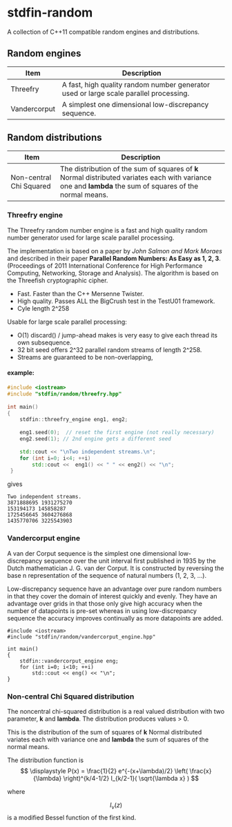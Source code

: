 # stdfin-random
A collection of C++11 compatible random engines and distributions.



## Random engines

Item  | Description
------------- | -------------
Threefry   | A fast, high quality random number generator used or large scale parallel processing.
Vandercorput  | A simplest one dimensional low-discrepancy sequence.

## Random distributions

Item  | Description
------------- | -------------
Non-central Chi Squared | The distribution of the sum of squares of **k** Normal distributed variates each with variance one and **lambda** the sum of squares of the normal means.

### Threefry engine

The Threefry  random number engine is a fast and high quality random number generator used for large scale parallel processing.

The implementation is based on a paper by *John Salmon and Mark Moraes* and described in their paper **Parallel Random Numbers: As Easy as 1, 2, 3**. (Proceedings of 2011 International Conference for High Performance Computing, Networking, Storage and Analysis). The algorithm is based on the Threefish cryptographic cipher.

* Fast. Faster than the C++ Mersenne Twister.
* High quality. Passes ALL the BigCrush test in the TestU01 framework.
* Cyle length 2^258

Usable for large scale parallel processing:

* O(1) discard() / jump-ahead makes is very easy to give each thread its own subsequence.
* 32 bit seed offers 2^32 parallel random streams of length 2^258.
* Streams are guaranteed to be non-overlapping,

#### example:

````c++
#include <iostream>
#include "stdfin/random/threefry.hpp"
 
int main()
{
    stdfin::threefry_engine eng1, eng2;
 
    eng1.seed(0);  // reset the first engine (not really necessary)
    eng2.seed(1); // 2nd engine gets a different seed
 
    std::cout << "\nTwo independent streams.\n";
    for (int i=0; i<4; ++i)
        std::cout <<  eng1() << " " << eng2() << "\n";
 }
````

gives

	Two independent streams.
	3871888695 1931275270
	153194173 145858287
	1725456645 3604276868
	1435770706 3225543903

### Vandercorput engine

A van der Corput sequence is the simplest one dimensional low-discrepancy sequence over the unit interval first published in 1935 by the Dutch mathematician J. G. van der Corput. It is constructed by reversing the base n representation of the sequence of natural numbers (1, 2, 3, …). 

Low-discrepancy sequence have an advantage over pure random numbers in that they cover the domain of interest quickly and evenly. They have an advantage over grids in that those  only give high accuracy when the number of datapoints is pre-set whereas in using low-discrepancy sequence the accuracy improves continually as more datapoints are added.


    #include <iostream>
    #include "stdfin/random/vandercorput_engine.hpp"
 
    int main()
    { 
        stdfin::vandercorput_engine eng;
        for (int i=0; i<10; ++i)
            std::cout << eng() << "\n";        
    }
    


### Non-central Chi Squared distribution


The noncentral chi-squared distribution is a real valued distribution with two parameter, **k** and **lambda**.  The distribution produces values > 0.
 
 This is the distribution of the sum of squares of **k** Normal distributed variates each with variance one and **lambda** the sum of squares of the normal means.

The distribution function is
$$
\displaystyle P(x) = \frac{1}{2} e^{-(x+\lambda)/2} \left( \frac{x}{\lambda} \right)^{k/4-1/2} I_{k/2-1}( \sqrt{\lambda x} )
$$

where 

$$\displaystyle I_\nu(z)$$ is a modified Bessel function of the first kind.